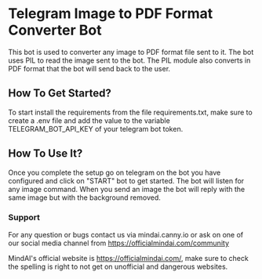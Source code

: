 # Telegram Image to PDF Format Converter Bot

This bot is used to converter any image to PDF format file sent to it.
The bot uses PIL to read the image sent to the bot.  The PIL module also converts in PDF format that the bot will send back to the user.


## How To Get Started? 
To start install the requirements from the file requirements.txt, make sure to create a .env file and add the value to the variable TELEGRAM_BOT_API_KEY
of your telegram bot token.


## How To Use It?
Once you complete the setup go on telegram on the bot you have configured and click on "START" bot to get started. The bot will listen for any image command. When you send an image the bot will reply with the same image but with the background removed.

### Support
For any question or bugs contact us via mindai.canny.io or ask on one of our social media channel from https://officialmindai.com/community

MindAI's official website is https://officialmindai.com/, make sure to check the spelling is right to not get on unofficial and dangerous websites.



